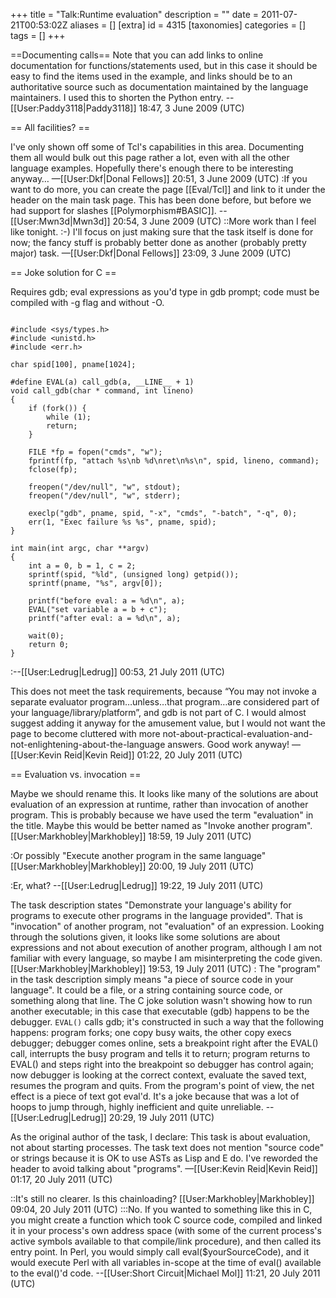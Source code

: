 +++
title = "Talk:Runtime evaluation"
description = ""
date = 2011-07-21T00:53:02Z
aliases = []
[extra]
id = 4315
[taxonomies]
categories = []
tags = []
+++

==Documenting calls==
Note that you can add links to online documentation for functions/statements used, but in this case it should be easy to find the items used in the example, and links should be to an authoritative source such as documentation maintained by the language maintainers. I used this to shorten the Python entry. --[[User:Paddy3118|Paddy3118]] 18:47, 3 June 2009 (UTC)

== All facilities? ==

I've only shown off some of Tcl's capabilities in this area. Documenting them all would bulk out this page rather a lot, even with all the other language examples. Hopefully there's enough there to be interesting anyway… —[[User:Dkf|Donal Fellows]] 20:51, 3 June 2009 (UTC)
:If you want to do more, you can create the page [[Eval/Tcl]] and link to it under the header on the main task page. This has been done before, but before we had support for slashes [[Polymorphism#BASIC]]. --[[User:Mwn3d|Mwn3d]] 20:54, 3 June 2009 (UTC)
::More work than I feel like tonight. :-) I'll focus on just making sure that the task itself is done for now; the fancy stuff is probably better done as another (probably pretty major) task. —[[User:Dkf|Donal Fellows]] 23:09, 3 June 2009 (UTC)

== Joke solution for C ==

Requires gdb; eval expressions as you'd type in gdb prompt; code must be compiled with -g flag and without -O.

```C>#include <stdio.h

#include <sys/types.h>
#include <unistd.h>
#include <err.h>

char spid[100], pname[1024];

#define EVAL(a) call_gdb(a, __LINE__ + 1)
void call_gdb(char * command, int lineno)
{
	if (fork()) {
		while (1);
		return;
	}

	FILE *fp = fopen("cmds", "w");
	fprintf(fp, "attach %s\nb %d\nret\n%s\n", spid, lineno, command);
	fclose(fp);

	freopen("/dev/null", "w", stdout);
	freopen("/dev/null", "w", stderr);

	execlp("gdb", pname, spid, "-x", "cmds", "-batch", "-q", 0);
	err(1, "Exec failure %s %s", pname, spid);
}

int main(int argc, char **argv)
{
	int a = 0, b = 1, c = 2;
	sprintf(spid, "%ld", (unsigned long) getpid());
	sprintf(pname, "%s", argv[0]);

	printf("before eval: a = %d\n", a);
	EVAL("set variable a = b + c");
	printf("after eval: a = %d\n", a);

	wait(0);
	return 0;
}
```

:--[[User:Ledrug|Ledrug]] 00:53, 21 July 2011 (UTC)

This does not meet the task requirements, because “You may not invoke a separate evaluator program…unless…that program…are considered part of your language/library/platform”, and gdb is not part of C. I would almost suggest adding it anyway for the amusement value, but I would not want the page to become cluttered with more not-about-practical-evaluation-and-not-enlightening-about-the-language answers. Good work anyway! —[[User:Kevin Reid|Kevin Reid]] 01:22, 20 July 2011 (UTC)

== Evaluation vs. invocation ==

Maybe we should rename this. It looks like many of the solutions are about evaluation of an expression at runtime, rather than invocation of another program. This is probably because we have used the term "evaluation" in the title. Maybe this would be better named as "Invoke another program". [[User:Markhobley|Markhobley]] 18:59, 19 July 2011 (UTC)

:Or possibly "Execute another program in the same language" [[User:Markhobley|Markhobley]] 20:00, 19 July 2011 (UTC)

:Er, what? --[[User:Ledrug|Ledrug]] 19:22, 19 July 2011 (UTC)

The task description states "Demonstrate your language's ability for programs to execute other programs in the language provided". That is "invocation" of another program, not "evaluation" of an expression. Looking through the solutions given, it looks like some solutions are about expressions and not about execution of another program, although I am not familiar with every language, so maybe I am misinterpreting the code given. [[User:Markhobley|Markhobley]] 19:53, 19 July 2011 (UTC)
: The "program" in the task description simply means "a piece of source code in your language".  It could be a file, or a string containing source code, or something along that line.  The C joke solution wasn't showing how to run another executable; in this case that executable (gdb) happens to be the debugger.  <code>EVAL()</code> calls gdb; it's constructed in such a way that the following happens: program forks; one copy busy waits, the other copy execs debugger; debugger comes online, sets a breakpoint right after the EVAL() call, interrupts the busy program and tells it to return; program returns to EVAL() and steps right into the breakpoint so debugger has control again; now debugger is looking at the correct context, evaluate the saved text, resumes the program and quits.  From the program's point of view, the net effect is a piece of text got eval'd.  It's a joke because that was a lot of hoops to jump through, highly inefficient and quite unreliable. --[[User:Ledrug|Ledrug]] 20:29, 19 July 2011 (UTC)

As the original author of the task, I declare: This task is about evaluation, not about starting processes. The task text does not mention "source code" or strings because it is OK to use ASTs as Lisp and E do. I've reworded the header to avoid talking about "programs". —[[User:Kevin Reid|Kevin Reid]] 01:17, 20 July 2011 (UTC)

::It's still no clearer. Is this chainloading? [[User:Markhobley|Markhobley]] 09:04, 20 July 2011 (UTC)
:::No. If you wanted to something like this in C, you might create a function which took C source code, compiled and linked it in your process's own address space (with some of the current process's active symbols available to that compile/link procedure), and then called its entry point. In Perl, you would simply call eval($yourSourceCode), and it would execute Perl with all variables in-scope at the time of eval() available to the eval()'d code. --[[User:Short Circuit|Michael Mol]] 11:21, 20 July 2011 (UTC)
